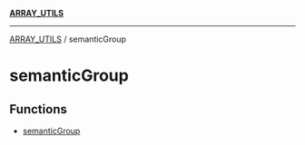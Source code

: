 [**ARRAY_UTILS**](../README.md)

***

[ARRAY_UTILS](../README.md) / semanticGroup

# semanticGroup

## Functions

- [semanticGroup](functions/semanticGroup.md)
